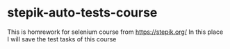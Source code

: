 # stepik-auto-tests-course
This is homrework for selenium course from https://stepik.org/
In this place I will save the test tasks of this course
